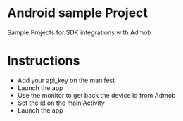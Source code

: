 Android sample Project
======

Sample Projects for SDK integrations with Admob

Instructions
======
- Add your api_key on the manifest
- Launch the app
- Use the monitor to get back the device id from Admob
- Set the id on the main Activity 
- Launch the app 

